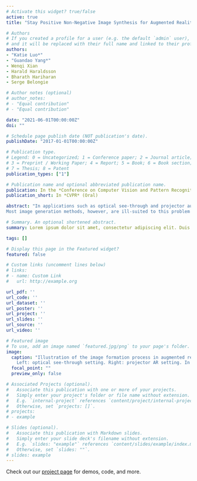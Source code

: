 ```yaml
---
# Activate this widget? true/false
active: true
title: "Stay Positive Non-Negative Image Synthesis for Augmented Reality"

# Authors
# If you created a profile for a user (e.g. the default `admin` user), write the username (folder name) here 
# and it will be replaced with their full name and linked to their profile.
authors:
- "Katie Luo*"
- "Guandao Yang*"
- Wenqi Xian
- Harald Haraldsson
- Bharath Hariharan
- Serge Belongie

# Author notes (optional)
# author_notes:
# - "Equal contribution"
# - "Equal contribution"

date: "2021-06-01T00:00:00Z"
doi: ""

# Schedule page publish date (NOT publication's date).
publishDate: "2017-01-01T00:00:00Z"

# Publication type.
# Legend: 0 = Uncategorized; 1 = Conference paper; 2 = Journal article;
# 3 = Preprint / Working Paper; 4 = Report; 5 = Book; 6 = Book section;
# 7 = Thesis; 8 = Patent
publication_types: ["1"]

# Publication name and optional abbreviated publication name.
publication: In the *Conference on Computer Vision and Pattern Recognition* (Oral)
publication_short: In *CVPR* (Oral)

abstract: "In applications such as optical see-through and projector augmented reality, producing images amounts to solving non-negative image generation, where one can only add light to an existing image.
Most image generation methods, however, are ill-suited to this problem setting, as they make the assumption that one can assign arbitrary color to each pixel. In fact, naive application of existing methods fails even in simple domains such as MNIST digits, since one cannot create darker pixels by adding light. We know, however, that the human visual system can be fooled by optical illusions involving certain spatial configurations of brightness and contrast. Our key insight is that one can leverage this behavior to produce high quality images with negligible artifacts. For example, we can create the illusion of darker patches by brightening surrounding pixels. We propose a novel optimization procedure to produce images that satisfy both semantic and non-negativity constraints. Our approach can incorporate existing state-of-the-art methods, and exhibits strong performance in a variety of tasks including image-to-image translation and style transfer."

# Summary. An optional shortened abstract.
summary: Lorem ipsum dolor sit amet, consectetur adipiscing elit. Duis posuere tellus ac convallis placerat. Proin tincidunt magna sed ex sollicitudin condimentum.

tags: []

# Display this page in the Featured widget?
featured: false

# Custom links (uncomment lines below)
# links:
# - name: Custom Link
#   url: http://example.org

url_pdf: ''
url_code: ''
url_dataset: ''
url_poster: ''
url_project: ''
url_slides: ''
url_source: ''
url_video: ''

# Featured image
# To use, add an image named `featured.jpg/png` to your page's folder. 
image:
  caption: "Illustration of the image formation process in augmented reality settings.
    Left: optical see-through setting. Right: projector AR setting. In both settings, the image is created by adding light to existing light sources from the real world, which motivates the non-negative image generation problem."
  focal_point: ""
  preview_only: false

# Associated Projects (optional).
#   Associate this publication with one or more of your projects.
#   Simply enter your project's folder or file name without extension.
#   E.g. `internal-project` references `content/project/internal-project/index.md`.
#   Otherwise, set `projects: []`.
# projects:
# - example

# Slides (optional).
#   Associate this publication with Markdown slides.
#   Simply enter your slide deck's filename without extension.
#   E.g. `slides: "example"` references `content/slides/example/index.md`.
#   Otherwise, set `slides: ""`.
# slides: example
---
```


Check out our [project page](content/projectPages/stayPositive/index.html) for demos, code, and more.
